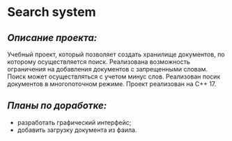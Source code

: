 # Search system

## _Описание проекта:_
Учебный проект, который позволяет создать хранилище документов, по которому осуществляется  поиск. Реализована возможность ограничения на добавления документов с запрещенными словам. Поиск может осуществляться с учетом минус слов. Реализован посик документов в многопоточном режиме. Проект реализован на С++ 17.

## _Планы по доработке:_
* разработать графический интерфейс;
* добавить загрузку документа из фаила.